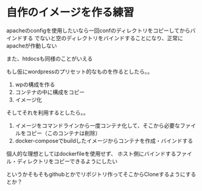 # 自作のイメージを作る練習

apacheのconfigを使用したいなら一回confのディレクトリをコピーしてからバインドする
でないと空のディレクトリをバインドすることになり、正常にapacheが作動しない

また、htdocsも同様のことがいえる

もし仮にwordpressのプリセット的なものを作るとしたら。。

1. wpの構成を作る
2. コンテナの中に構成をコピー
3. イメージ化

そしてそれを利用するとしたら。。

1. イメージをコマンドラインから一度コンテナ化して、そこから必要なファイルをコピー（このコンテナは削除）
2. docker-composeでbuildしたイメージからコンテナを作成・バインドする

個人的な理想としてはdockerfileを使用せず、
ホスト側にバインドするファイル・ディレクトリをコピーできるようにしたい


というかそもそもgithubとかでリポジトリ作ってそこからCloneするようにするとか？